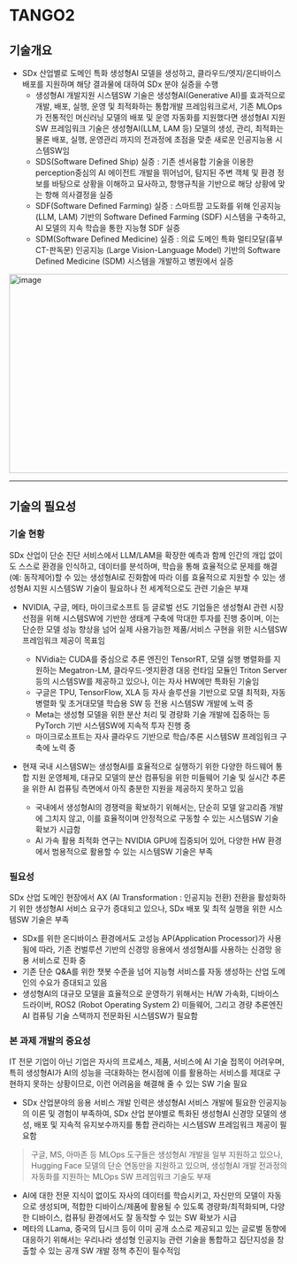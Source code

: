 # TANGO2

## 기술개요

* SDx 산업별로 도메인 특화 생성형AI 모델을 생성하고, 클라우드/엣지/온디바이스 배포를 지원하며 해당 결과물에 대하여 SDx 분야 실증을 수행 
  * 생성형AI 개발지원 시스템SW 기술은 생성형AI(Generative AI)를 효과적으로 개발, 배포, 실행, 운영 및 최적화하는 통합개발 프레임워크로서, 기존 MLOps가 전통적인 머신러닝 모델의 배포 및 운영 자동화를 지원했다면 생성형AI 지원 SW 프레임워크 기술은 생성형AI(LLM, LAM 등) 모델의 생성, 관리, 최적화는 물론 배포, 실행, 운영관리 까지의 전과정에 초점을 맞춘 새로운 인공지능용 시스템SW임 
  * SDS(Software Defined Ship) 실증 : 기존 센서융합 기술을 이용한 perception중심의 AI 에이전트 개발을 뛰어넘어, 탐지된 주변 객체 및 환경 정보를 바탕으로 상황을 이해하고 묘사하고, 항행규칙을 기반으로 해당 상황에 맞는 항해 의사결정을 실증
  * SDF(Software Defined Farming) 실증 : 스마트팜 고도화를 위해 인공지능(LLM, LAM) 기반의 Software Defined Farming (SDF) 시스템을 구축하고, AI 모델의 지속 학습을 통한 지능형 SDF 실증
  * SDM(Software Defined Medicine) 실증 : 의료 도메인 특화 멀티모달(흉부 CT-판독문) 인공지능 (Large Vision-Language Model) 기반의 Software Defined Medicine (SDM) 시스템을 개발하고 병원에서 실증
       
<img width="640" height="360" alt="image" src="https://github.com/user-attachments/assets/bddb5c54-1a5c-40a3-88c1-0781cf1fcbab" />

----

## 기술의 필요성

### 기술 현황
SDx 산업이 단순 진단 서비스에서 LLM/LAM을 확장한 예측과 함께 인간의 개입 없이도 스스로 환경을 인식하고, 데이터를 분석하며, 학습을 통해 효율적으로 문제를 해결(예: 동작제어)할 수 있는 생성형AI로 진화함에 따라 이를 효율적으로 지원할 수 있는 생성형AI 지원 시스템SW 기술이 필요하나 전 세계적으로도 관련 기술은 부재

 * NVIDIA, 구글, 메타, 마이크로소프트 등 글로벌 선도 기업들은 생성형AI 관련 시장 선점을 위해 시스템SW에 기반한 생태계 구축에 막대한 투자를 진행 중이며, 이는 단순한 모델 성능 향상을 넘어 실제 사용가능한 제품/서비스 구현을 위한 시스템SW 프레임워크 제공이 목표임
   * NVidia는 CUDA를 중심으로 추론 엔진인 TensorRT, 모델 실행 병렬화를 지원하는 Megatron-LM, 클라우드-엣지환경 대응 런타임 모듈인 Triton Server 등의 시스템SW를 제공하고 있으나, 이는 자사 HW에만 특화된 기술임
   * 구글은 TPU, TensorFlow, XLA 등 자사 솔루션을 기반으로 모델 최적화, 자동 병렬화 및 초거대모델 학습용 SW 등 전용 시스템SW 개발에 노력 중
   * Meta는 생성형 모델을 위한 분산 처리 및 경량화 기술 개발에 집중하는 등 PyTorch 기반 시스템SW에 지속적 투자 진행 중
   * 마이크로소프트는 자사 클라우드 기반으로 학습/추론 시스템SW 프레임워크 구축에 노력 중

 * 현재 국내 시스템SW는 생성형AI를 효율적으로 실행하기 위한 다양한 하드웨어 통합 지원 운영체제, 대규모 모델의 분산 컴퓨팅을 위한 미들웨어 기술 및 실시간 추론을 위한 AI 컴퓨팅 측면에서 아직 충분한 지원을 제공하지 못하고 있음
   * 국내에서 생성형AI의 경쟁력을 확보하기 위해서는, 단순히 모델 알고리즘 개발에 그치지 않고, 이를 효율적이며 안정적으로 구동할 수 있는 시스템SW 기술 확보가 시급함
   * AI 가속 활용 최적화 연구는 NVIDIA GPU에 집중되어 있어, 다양한 HW 환경에서 범용적으로 활용할 수 있는 시스템SW 기술은 부족

### 필요성
SDx 산업 도메인 현장에서 AX (AI Transformation : 인공지능 전환) 전환을 활성화하기 위한 생성형AI 서비스 요구가 증대되고 있으나, SDx 배포 및 최적 실행을 위한 시스템SW 기술은 부족

* SDx를 위한 온디바이스 환경에서도 고성능 AP(Application Processor)가 사용됨에 따라, 기존 컨벌루션 기반의 신경망 응용에서 생성형AI를 사용하는 신경망 응용 서비스로 진화 중
* 기존 단순 Q&A를 위한 챗봇 수준을 넘어 지능형 서비스를 자동 생성하는 산업 도메인의 수요가 증대되고 있음
* 생성형AI의 대규모 모델을 효율적으로 운영하기 위해서는 H/W 가속화, 디바이스 드라이버, ROS2 (Robot Operating System 2) 미들웨어, 그리고 경량 추론엔진 AI 컴퓨팅 기술 스택까지 전문화된 시스템SW가 필요함

### 본 과제 개발의 중요성
IT 전문 기업이 아닌 기업은 자사의 프로세스, 제품, 서비스에 AI 기술 접목이 어려우며, 특히 생성형AI가 AI의 성능을 극대화하는 현시점에 이를 활용하는 서비스를 제대로 구현하지 못하는 상황이므로, 이런 어려움을 해결해 줄 수 있는 SW 기술 필요

* SDx 산업분야의 응용 서비스 개발 인력은 생성형AI 서비스 개발에 필요한 인공지능의 이론 및 경험이 부족하여, SDx 산업 분야별로 특화된 생성형AI 신경망 모델의 생성, 배포 및 지속적 유지보수까지를 통합 관리하는 시스템SW 프레임워크 제공이 필요함
 > 구글, MS, 아마존 등 MLOps 도구들은 생성형AI 개발을 일부 지원하고 있으나, Hugging Face  모델의 단순 연동만을 지원하고 있으며, 생성형AI 개발 전과정의 자동화를 지원하는 MLOps SW 프레임워크 기술도 부재
  
* AI에 대한 전문 지식이 없이도 자사의 데이터를 학습시키고, 자신만의 모델이 자동으로 생성되며, 적합한 디바이스/제품에 활용될 수 있도록 경량화/최적화되며, 다양한 디바이스, 컴퓨팅 환경에서도 잘 동작할 수 있는 SW 확보가 시급
* 메타의 LLama, 중국의 딥시크 등이 이미 공개 소스로 제공되고 있는 글로벌 동향에 대응하기 위해서는 우리나라 생성형 인공지능 관련 기술을 통합하고 집단지성을 창출할 수 있는 공개 SW 개발 정책 추진이 필수적임

